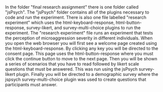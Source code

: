 In the folder "final research assignment" there is one folder called "jsPsych". The "jsPsych" folder contains all of the plugins necessary to code and run the experiment. There is also one file labelled "research experiment" which uses the html-keyboard-response, html-button-response, survey-likert, and survey-multi-choice plugins to run the experiment. The "research experiment" file runs an experiment that tests the perception of microaggression severity in different individuals. When you open the web browser you will first see a welcome page created using the html-keyboard-response. By clicking any key you will be directed to the consent page. This page uses the html-button-response where you must click the continue button to move to the next page. Then you will be shown a series of scenarios that you have to read followed by likert scale questions that must be answered. This was run using the jsPsych survey-likert plugin. Finally you will be directed to a demographic survey where the jspsych survey-multi-choice plugin was used to create questions that participants must answer. 